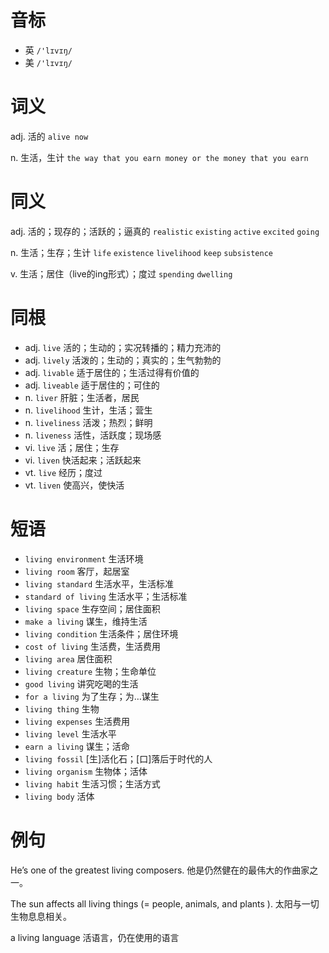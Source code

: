 # 音标

- 英 `/'lɪvɪŋ/`
- 美 `/'lɪvɪŋ/`

# 词义

adj. 活的
`alive now`

n. 生活，生计
`the way that you earn money or the money that you earn`

# 同义

adj. 活的；现存的；活跃的；逼真的
`realistic` `existing` `active` `excited` `going`

n. 生活；生存；生计
`life` `existence` `livelihood` `keep` `subsistence`

v. 生活；居住（live的ing形式）；度过
`spending` `dwelling`

# 同根

- adj. `live` 活的；生动的；实况转播的；精力充沛的
- adj. `lively` 活泼的；生动的；真实的；生气勃勃的
- adj. `livable` 适于居住的；生活过得有价值的
- adj. `liveable` 适于居住的；可住的
- n. `liver` 肝脏；生活者，居民
- n. `livelihood` 生计，生活；营生
- n. `liveliness` 活泼；热烈；鲜明
- n. `liveness` 活性，活跃度；现场感
- vi. `live` 活；居住；生存
- vi. `liven` 快活起来；活跃起来
- vt. `live` 经历；度过
- vt. `liven` 使高兴，使快活

# 短语

- `living environment` 生活环境
- `living room` 客厅，起居室
- `living standard` 生活水平，生活标准
- `standard of living` 生活水平；生活标准
- `living space` 生存空间；居住面积
- `make a living` 谋生，维持生活
- `living condition` 生活条件；居住环境
- `cost of living` 生活费，生活费用
- `living area` 居住面积
- `living creature` 生物；生命单位
- `good living` 讲究吃喝的生活
- `for a living` 为了生存；为…谋生
- `living thing` 生物
- `living expenses` 生活费用
- `living level` 生活水平
- `earn a living` 谋生；活命
- `living fossil` [生]活化石；[口]落后于时代的人
- `living organism` 生物体；活体
- `living habit` 生活习惯；生活方式
- `living body` 活体

# 例句

He’s one of the greatest living composers.
他是仍然健在的最伟大的作曲家之一。

The sun affects all living things (= people, animals, and plants ).
太阳与一切生物息息相关。

a living language 
活语言，仍在使用的语言


